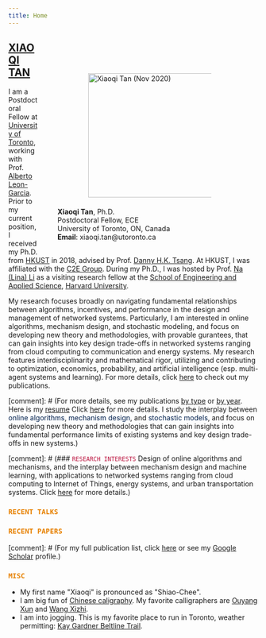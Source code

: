 ```yaml
---
title: Home
---
```


<figure style="float:right;">
  <img alt="Xiaoqi Tan (Nov 2020)" src="/img/xiaoqi_uoft_beam.jpg" style="max-width:25%; min-width:248px; float:right; margin: 65px 55px 20px 60px" width="250"/>
  <figcaption> <b>Xiaoqi Tan</b>, Ph.D.<br>
  Postdoctoral Fellow, ECE <br>
  University of Toronto, ON, Canada<br>
  <b>Email</b>: xiaoqi.tan@utoronto.ca <br>
  </figcaption>
</figure>

## <span style="color:#00204E"> [XIAOQI TAN](/) </span>

I am a Postdoctoral Fellow at [University of Toronto](https://utoronto.ca), working with Prof. [Alberto Leon-Garcia](https://www.ece.utoronto.ca/people/leon-garcia-a/). Prior to my current position, I received my Ph.D. from [HKUST](https://hkust.edu.hk/) in 2018, advised by Prof. [Danny H.K. Tsang](https://eetsang.home.ece.ust.hk/). At HKUST, I was affiliated with the [C2E Group](http://c2e.ece.ust.hk/main/). During my Ph.D., I was hosted by Prof. [Na (Lina) Li](https://nali.seas.harvard.edu/) as a visiting research fellow at the [School of Engineering and Applied Science](https://www.seas.harvard.edu/), [Harvard University](https://harvard.edu).

My research focuses broadly on navigating fundamental relationships between algorithms, incentives, and performance in the design and management of networked systems. Particularly, I am interested in online algorithms, mechanism design, and stochastic modeling, and focus on developing new theory and methodologies, with provable gurantees, that can gain insights into key design trade-offs in networked systems ranging from cloud computing to communication and energy systems. My research features interdisciplinarity and mathematical rigor, utilizing and contributing to optimization, economics, probability, and artificial intelligence (esp. multi-agent systems and learning). For more details, click [here](/publications_year) to check out my publications.


[comment]: # (For more details, see my publications [by type](/publications_type) or [by year](/publications_year). Here is my [resume](/resume) Click [here](/publications_year) for more details. I study the interplay between <span style="color:#00204e">online algorithms</span>, <span style="color:#00204e">mechanism design</span>, and <span style="color:#00204e">stochastic models</span>, and focus on developing new theory and methodologies that can gain insights into fundamental performance limits of existing systems and key design trade-offs in new systems.)



[comment]: # (### <span style="color:#BB133E">`RESEARCH INTERESTS`</span> Design of online algorithms and mechanisms, and the interplay between mechanism design and machine learning, with applications to networked systems ranging from cloud computing to Internet of Things, energy systems, and urban transportation systems. Click [here](/publications_year) for more details.)

<a id="recent"></a>

### <span style="color:#E78100"> `RECENT TALKS` </span> 

>
<ul class=circle>
        <script>
            var i;
            for (i = 0; i < talks_full.length; i++) {
            if (talks_full[i].highlight.search("yes") >= 0) {
                document.write("<li class=paper>");
                printPaper(talks_full[i], "O");
                document.write("</li>");
            }
        }
        </script>
</ul>


<a id="recentpapers"></a> 

### <span style="color:#E78100">`RECENT PAPERS` </span> 

>
<ul class=circle>
        <script>
            var i;
            for (i = 0; i < papers_full.length; i++) {
            if (papers_full[i].highlight.search("yes") >= 0) {
                document.write("<li class=paper>");
                printPaper(papers_full[i], "O");
                document.write("</li>");
            }
        }
        </script>
</ul>

[comment]: # (For my  full publication list,  click [here](/publications_year) or see my [Google Scholar](https://scholar.google.com/citations?hl=en&user=OIDN4i8AAAAJ&view_op=list_works&sortby=pubdate) profile.)

### <span style="color:#E78100">`MISC` </span> 
- My first name "Xiaoqi" is pronounced as "Shiao-Chee".
- I am big fun of [Chinese caligraphy](https://en.wikipedia.org/wiki/Chinese_calligraphy). My favorite calligraphers are  [Ouyang Xun](https://en.wikipedia.org/wiki/Ouyang_Xun) and  [Wang Xizhi](https://en.wikipedia.org/wiki/Wang_Xizhi). 
- I am into jogging. This is my favorite place to run in Toronto, weather permitting: [Kay Gardner Beltline Trail](https://www.tripadvisor.ca/Attraction_Review-g155019-d7070406-Reviews-Kay_Gardner_Beltline_Trail-Toronto_Ontario.html).